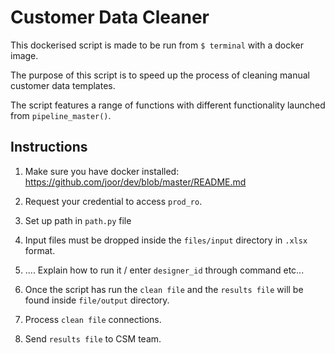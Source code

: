 # Customer Data Cleaner

This dockerised script is made to be run from `$ terminal` with a docker image.

The purpose of this script is to speed up the process of cleaning manual customer data templates.

The script features a range of functions with different functionality launched from `pipeline_master()`.


## Instructions

1. Make sure you have docker installed: https://github.com/joor/dev/blob/master/README.md

2. Request your credential to access `prod_ro`.

3. Set up path in `path.py` file 

4. Input files must be dropped inside the `files/input` directory in `.xlsx` format.

5. .... Explain how to run it / enter `designer_id` through command etc...

6. Once the script has run the `clean file` and the `results file` will be found inside `file/output` directory.

7. Process `clean file` connections.

8. Send `results file` to CSM team.
